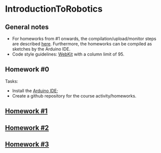 # IntroductionToRobotics

## General notes

* For homeworks from #1 onwards, the compilation/upload/monitor steps are described [here](dummy-sketch/README.md). Furthermore, the homeworks can be compiled as sketches by the Arduino IDE.
* Code style guidelines: [WebKit](https://webkit.org/code-style-guidelines/) with a column limit of 95. 

## Homework #0

Tasks:

* Install the [Arduino IDE](https://www.arduino.cc/en/software);
* Create a github repository for the course activity/homeworks.

## [Homework #1](hw-1)

## [Homework #2](hw-2)

## [Homework #3](hw-3)
